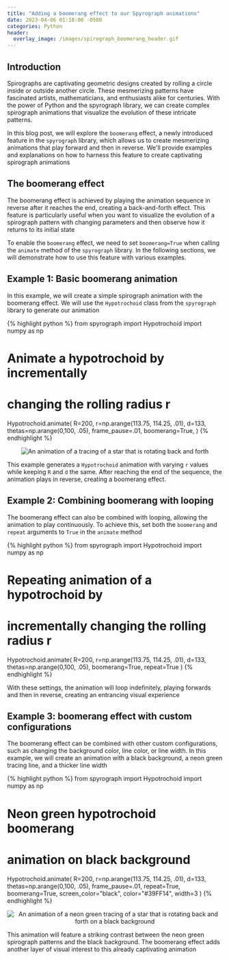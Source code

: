 ```yaml
---
title: "Adding a boomerang effect to our Spyrograph animations"
date: 2023-04-06 01:18:00 -0500
categories: Python
header:
  overlay_image: /images/spirograph_boomerang_header.gif
---
```


## Introduction
Spirographs are captivating geometric designs created by rolling a circle inside or outside another circle. These mesmerizing patterns have fascinated artists, mathematicians, and enthusiasts alike for centuries. With the power of Python and the spyrograph library, we can create complex spirograph animations that visualize the evolution of these intricate patterns.

In this blog post, we will explore the `boomerang` effect, a newly introduced feature in the `spyrograph` library, which allows us to create mesmerizing animations that play forward and then in reverse. We'll provide examples and explanations on how to harness this feature to create captivating spirograph animations

## The boomerang effect
The boomerang effect is achieved by playing the animation sequence in reverse after it reaches the end, creating a back-and-forth effect. This feature is particularly useful when you want to visualize the evolution of a spirograph pattern with changing parameters and then observe how it returns to its initial state

To enable the `boomerang` effect, we need to set `boomerang=True` when calling the `animate` method of the `spyrograph` library. In the following sections, we will demonstrate how to use this feature with various examples.

## Example 1: Basic boomerang animation
In this example, we will create a simple spirograph animation with the boomerang effect. We will use the `Hypotrochoid` class from the `spyrograph` library to generate our animation

{% highlight python %}
from spyrograph import Hypotrochoid
import numpy as np

# Animate a hypotrochoid by incrementally
# changing the rolling radius r
Hypotrochoid.animate(
    R=200,
    r=np.arange(113.75, 114.25, .01),
    d=133,
    thetas=np.arange(0,100, .05),
    frame_pause=.01,
    boomerang=True,
)
{% endhighlight %}

<p align="center">
  <img src="{{ site.url }}{{ site.baseurl }}/images/spirograph_boomerang_example_1.gif" alt="An animation of a tracing of a star that is rotating back and forth">
</p>

This example generates a `Hypotrochoid` animation with varying `r` values while keeping `R` and `d` the same. After reaching the end of the sequence, the animation plays in reverse, creating a boomerang effect.

## Example 2: Combining boomerang with looping
The boomerang effect can also be combined with looping, allowing the animation to play continuously. To achieve this, set both the `boomerang` and `repeat` arguments to `True` in the `animate` method

{% highlight python %}
from spyrograph import Hypotrochoid
import numpy as np

# Repeating animation of a hypotrochoid by
# incrementally changing the rolling radius r
Hypotrochoid.animate(
    R=200,
    r=np.arange(113.75, 114.25, .01),
    d=133,
    thetas=np.arange(0,100, .05),
    boomerang=True,
    repeat=True
)
{% endhighlight %}

With these settings, the animation will loop indefinitely, playing forwards and then in reverse, creating an entrancing visual experience

## Example 3: boomerang effect with custom configurations
The boomerang effect can be combined with other custom configurations, such as changing the background color, line color, or line width. In this example, we will create an animation with a black background, a neon green tracing line, and a thicker line width

{% highlight python %}
from spyrograph import Hypotrochoid
import numpy as np

# Neon green hypotrochoid boomerang
# animation on black background
Hypotrochoid.animate(
    R=200,
    r=np.arange(113.75, 114.25, .01),
    d=133,
    thetas=np.arange(0,100, .05),
    frame_pause=.01,
    repeat=True,
    boomerang=True,
    screen_color="black",
    color="#39FF14",
    width=3
)
{% endhighlight %}

<p align="center">
  <img src="{{ site.url }}{{ site.baseurl }}/images/spirograph_boomerang_example_3.gif" alt="An animation of a neon green tracing of a star that is rotating back and forth on a black background">
</p>

This animation will feature a striking contrast between the neon green spirograph patterns and the black background. The boomerang effect adds another layer of visual interest to this already captivating animation